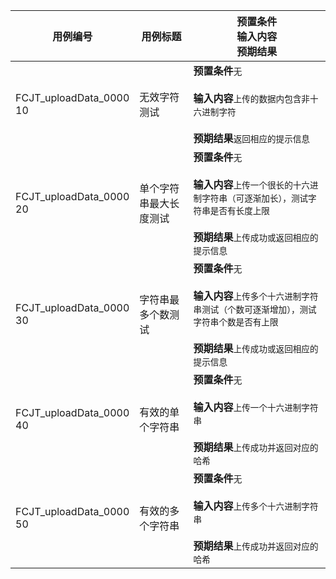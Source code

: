 |用例编号|用例标题|预置条件<br>输入内容<br>预期结果|
|----------------|----------------|----------------|
|<a name="FCJT_uploadData_000010"></a>FCJT_uploadData_0000<br>10|无效字符测试|**预置条件**`无`<br><br>**输入内容**`上传的数据内包含非十六进制字符`<br><br>**预期结果**`返回相应的提示信息`|
|<a name="FCJT_uploadData_000020"></a>FCJT_uploadData_0000<br>20|单个字符串最大长度测试|**预置条件**`无`<br><br>**输入内容**`上传一个很长的十六进制字符串（可逐渐加长），测试字符串是否有长度上限`<br><br>**预期结果**`上传成功或返回相应的提示信息`|
|<a name="FCJT_uploadData_000030"></a>FCJT_uploadData_0000<br>30|字符串最多个数测试|**预置条件**`无`<br><br>**输入内容**`上传多个十六进制字符串测试（个数可逐渐增加），测试字符串个数是否有上限`<br><br>**预期结果**`上传成功或返回相应的提示信息`|
|<a name="FCJT_uploadData_000040"></a>FCJT_uploadData_0000<br>40|有效的单个字符串|**预置条件**`无`<br><br>**输入内容**`上传一个十六进制字符串`<br><br>**预期结果**`上传成功并返回对应的哈希`|
|<a name="FCJT_uploadData_000050"></a>FCJT_uploadData_0000<br>50|有效的多个字符串|**预置条件**`无`<br><br>**输入内容**`上传多个十六进制字符串`<br><br>**预期结果**`上传成功并返回对应的哈希`|
